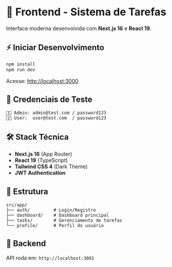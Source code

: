# 🚀 Frontend - Sistema de Tarefas

Interface moderna desenvolvida com **Next.js 16** e **React 19**.

## ⚡ Iniciar Desenvolvimento

```bash
npm install
npm run dev
```

Acesse: [http://localhost:3000](http://localhost:3000)

## 🔑 Credenciais de Teste

```
👩‍💼 Admin: admin@test.com / password123
👨‍💻 User:  user@test.com  / password123
```

## 🛠️ Stack Técnica

- **Next.js 16** (App Router)
- **React 19** (TypeScript)
- **Tailwind CSS 4** (Dark Theme)
- **JWT Authentication**

## 📁 Estrutura

```
src/app/
├── auth/         # Login/Registro
├── dashboard/    # Dashboard principal  
├── tasks/        # Gerenciamento de tarefas
└── profile/      # Perfil do usuário
```

## 🔗 Backend

API roda em: `http://localhost:3001`
